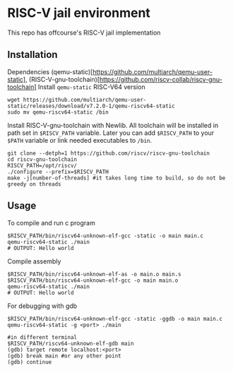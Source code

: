 # RISC-V jail environment
This repo has offcourse's RISC-V jail implementation

## Installation
Dependencies (qemu-static)[https://github.com/multiarch/qemu-user-static], (RISC-V-gnu-toolchain)[https://github.com/riscv-collab/riscv-gnu-toolchain]
Install `qemu-static` RISC-V64 version
```
wget https://github.com/multiarch/qemu-user-static/releases/download/v7.2.0-1/qemu-riscv64-static
sudo mv qemu-riscv64-static /bin
```
Install RISC-V-gnu-toolchain with Newlib. All toolchain will be installed in path set in `$RISCV_PATH` variable. Later you can add `$RISCV_PATH` to your `$PATH` variable or link needed executables to `/bin`.
```
git clone --detph=1 https://github.com/riscv/riscv-gnu-toolchain
cd riscv-gnu-toolchain
RISCV_PATH=/opt/riscv/
./configure --prefix=$RISCV_PATH
make -j[number-of-threads] #it takes long time to build, so do not be greedy on threads
```
## Usage
To compile and run c program
```
$RISCV_PATH/bin/riscv64-unknown-elf-gcc -static -o main main.c
qemu-riscv64-static ./main
# OUTPUT: Hello world
```
Compile assembly 
```
$RISCV_PATH/bin/riscv64-unknown-elf-as -o main.o main.s
$RISCV_PATH/bin/riscv64-unknown-elf-gcc -o main main.o
qemu-riscv64-static ./main
# OUTPUT: Hello world
```
For debugging with gdb
```
$RISCV_PATH/bin/riscv64-unknown-elf-gcc -static -ggdb -o main main.c
qemu-riscv64-static -g <port> ./main

#in different terminal
$RISCV_PATH/riscv64-unknown-elf-gdb main
(gdb) target remote localhost:<port>
(gdb) break main #or any other point
(gdb) continue
```
